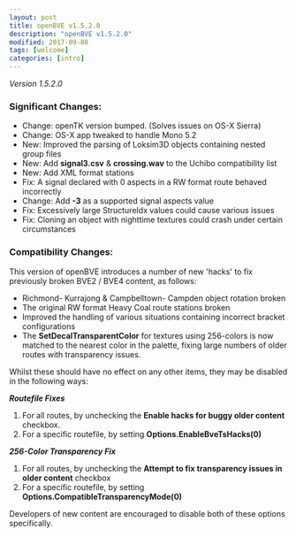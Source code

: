 ```yaml
---
layout: post
title: openBVE v1.5.2.0
description: "openBVE v1.5.2.0"
modified: 2017-09-08
tags: [welcome]
categories: [intro]
---
```


*Version 1.5.2.0*

### Significant Changes:
* Change: openTK version bumped. (Solves issues on OS-X Sierra)
* Change: OS-X app tweaked to handle Mono 5.2
* New: Improved the parsing of Loksim3D objects containing nested group files
* New: Add __signal3.csv__ & __crossing.wav__ to the Uchibo compatibility list
* New: Add XML format stations
* Fix: A signal declared with 0 aspects in a RW format route behaved incorrectly
* Change: Add __-3__ as a supported signal aspects value
* Fix: Excessively large StructureIdx values could cause various issues
* Fix: Cloning an object with nighttime textures could crash under certain circumstances


### Compatibility Changes:
This version of openBVE introduces a number of new 'hacks' to fix previously broken BVE2 / BVE4 content, as follows:
* Richmond- Kurrajong & Campbelltown- Campden object rotation broken
* The original RW format Heavy Coal route stations broken
* Improved the handling of various situations containing incorrect bracket configurations
* The __SetDecalTransparentColor__ for textures using 256-colors is now matched to the nearest color in the palette, fixing large numbers of older routes with transparency issues.

Whilst these should have no effect on any other items, they may be disabled in the following ways:

_**Routefile Fixes**_
1. For all routes, by unchecking the __Enable hacks for buggy older content__ checkbox.
2. For a specific routefile, by setting __Options.EnableBveTsHacks(0)__

_**256-Color Transparency Fix**_
1. For all routes, by unchecking the __Attempt to fix transparency issues in older content__ checkbox
2. For a specific routefile, by setting __Options.CompatibleTransparencyMode(0)__


Developers of new content are encouraged to disable both of these options specifically.

